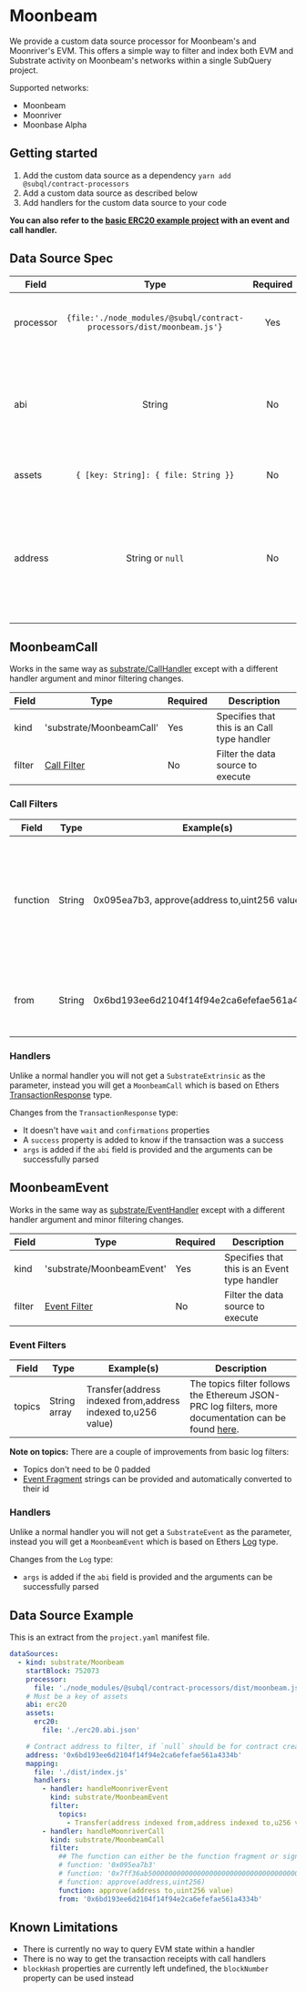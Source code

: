 # Moonbeam

We provide a custom data source processor for Moonbeam's and Moonriver's EVM. This offers a simple way to filter and index both EVM and Substrate activity on Moonbeam's networks within a single SubQuery project.

Supported networks:

- Moonbeam
- Moonriver
- Moonbase Alpha

## Getting started

1. Add the custom data source as a dependency `yarn add @subql/contract-processors`
2. Add a custom data source as described below
3. Add handlers for the custom data source to your code

**You can also refer to the [basic ERC20 example project](https://github.com/subquery/subql-starter/tree/moonriver-ds) with an event and call handler.**

## Data Source Spec

| Field     |                                 Type                                  | Required |                                                Description                                                 |
| --------- | :-------------------------------------------------------------------: | :------: | :--------------------------------------------------------------------------------------------------------: |
| processor | `{file:'./node_modules/@subql/contract-processors/dist/moonbeam.js'}` |   Yes    |                                 File reference to the data processor code                                  |
| abi       |                                String                                 |    No    |            The ABI that is used by the processor to parse arguments. MUST be a key of `assets`             |
| assets    |                 `{ [key: String]: { file: String }}`                  |    No    |                                     An object of external asset files                                      |
| address   |                           String or `null`                            |    No    | A contract address where the event is from or call is made to. `null` will capture contract creation calls |

## MoonbeamCall

Works in the same way as [substrate/CallHandler](../create/mapping/#call-handler) except with a different handler argument and minor filtering changes.

| Field  | Type                         | Required | Description                                 |
| ------ | ---------------------------- | -------- | ------------------------------------------- |
| kind   | 'substrate/MoonbeamCall'     | Yes      | Specifies that this is an Call type handler |
| filter | [Call Filter](#call-filters) | No       | Filter the data source to execute           |

### Call Filters

| Field    | Type   | Example(s)                                    | Description                                                                                                                                                                      |
| -------- | ------ | --------------------------------------------- | -------------------------------------------------------------------------------------------------------------------------------------------------------------------------------- |
| function | String | 0x095ea7b3, approve(address to,uint256 value) | Either [Function Signature](https://docs.ethers.io/v5/api/utils/abi/fragments/#FunctionFragment) strings or the function `sighash` to filter the function called on the contract |
| from     | String | 0x6bd193ee6d2104f14f94e2ca6efefae561a4334b    | An Ethereum address that sent the transaction                                                                                                                                    |

### Handlers

Unlike a normal handler you will not get a `SubstrateExtrinsic` as the parameter, instead you will get a `MoonbeamCall` which is based on Ethers [TransactionResponse](https://docs.ethers.io/v5/api/providers/types/#providers-TransactionResponse) type.

Changes from the `TransactionResponse` type:

- It doesn't have `wait` and `confirmations` properties
- A `success` property is added to know if the transaction was a success
- `args` is added if the `abi` field is provided and the arguments can be successfully parsed

## MoonbeamEvent

Works in the same way as [substrate/EventHandler](../create/mapping/#event-handler) except with a different handler argument and minor filtering changes.

| Field  | Type                           | Required | Description                                  |
| ------ | ------------------------------ | -------- | -------------------------------------------- |
| kind   | 'substrate/MoonbeamEvent'      | Yes      | Specifies that this is an Event type handler |
| filter | [Event Filter](#event-filters) | No       | Filter the data source to execute            |

### Event Filters

| Field  | Type         | Example(s)                                                   | Description                                                                                                                                      |
| ------ | ------------ | ------------------------------------------------------------ | ------------------------------------------------------------------------------------------------------------------------------------------------ |
| topics | String array | Transfer(address indexed from,address indexed to,u256 value) | The topics filter follows the Ethereum JSON-PRC log filters, more documentation can be found [here](https://docs.ethers.io/v5/concepts/events/). |

<b>Note on topics:</b>
There are a couple of improvements from basic log filters:

- Topics don't need to be 0 padded
- [Event Fragment](https://docs.ethers.io/v5/api/utils/abi/fragments/#EventFragment) strings can be provided and automatically converted to their id

### Handlers

Unlike a normal handler you will not get a `SubstrateEvent` as the parameter, instead you will get a `MoonbeamEvent` which is based on Ethers [Log](https://docs.ethers.io/v5/api/providers/types/#providers-Log) type.

Changes from the `Log` type:

- `args` is added if the `abi` field is provided and the arguments can be successfully parsed

## Data Source Example

This is an extract from the `project.yaml` manifest file.

```yaml
dataSources:
  - kind: substrate/Moonbeam
    startBlock: 752073
    processor:
      file: './node_modules/@subql/contract-processors/dist/moonbeam.js'
    # Must be a key of assets
    abi: erc20
    assets:
      erc20:
        file: './erc20.abi.json'

    # Contract address to filter, if `null` should be for contract creation
    address: '0x6bd193ee6d2104f14f94e2ca6efefae561a4334b'
    mapping:
      file: './dist/index.js'
      handlers:
        - handler: handleMoonriverEvent
          kind: substrate/MoonbeamEvent
          filter:
            topics:
              - Transfer(address indexed from,address indexed to,u256 value)
        - handler: handleMoonriverCall
          kind: substrate/MoonbeamCall
          filter:
            ## The function can either be the function fragment or signature
            # function: '0x095ea7b3'
            # function: '0x7ff36ab500000000000000000000000000000000000000000000000000000000'
            # function: approve(address,uint256)
            function: approve(address to,uint256 value)
            from: '0x6bd193ee6d2104f14f94e2ca6efefae561a4334b'
```

## Known Limitations

- There is currently no way to query EVM state within a handler
- There is no way to get the transaction receipts with call handlers
- `blockHash` properties are currently left undefined, the `blockNumber` property can be used instead
